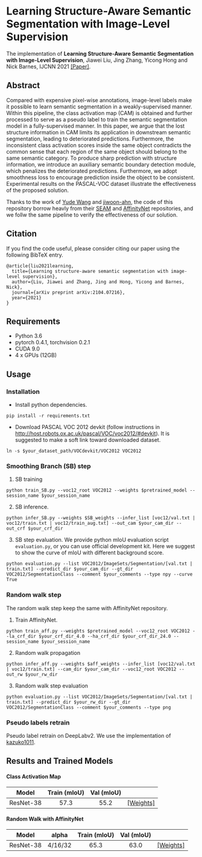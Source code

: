 # Learning Structure-Aware Semantic Segmentation with Image-Level Supervision
<!-- <p align="center"><img src="introduction_figure.png" alt="introduction_figure" width="90%"></p> -->

The implementation of **Learning Structure-Aware Semantic Segmentation with Image-Level Supervision**, Jiawei Liu, Jing Zhang, Yicong Hong and Nick Barnes, IJCNN 2021 [[Paper]](https://arxiv.org/abs/2104.07216).

## Abstract
Compared with expensive pixel-wise annotations, image-level labels make it possible to learn semantic segmentation in a weakly-supervised manner. Within this pipeline, the class activation map (CAM) is obtained and further processed to serve as a pseudo label to train the semantic segmentation model in a fully-supervised manner. In this paper, we argue that the lost structure information in CAM limits its application in downstream semantic segmentation, leading to deteriorated predictions. Furthermore, the inconsistent class activation scores inside the same object contradicts the common sense that each region of the same object should belong to the same semantic category. To produce sharp prediction with structure information, we introduce an auxiliary semantic boundary detection module, which penalizes the deteriorated predictions. Furthermore, we adopt smoothness loss to encourage prediction inside the object to be consistent. Experimental results on the PASCAL-VOC dataset illustrate the effectiveness of the proposed solution.

Thanks to the work of [Yude Wang](https://github.com/YudeWang) and [jiwoon-ahn](https://github.com/jiwoon-ahn), the code of this repository borrow heavly from their [SEAM](https://github.com/YudeWang/SEAM) and [AffinityNet](https://github.com/jiwoon-ahn/psa) repositories, and we follw the same pipeline to verify the effectiveness of our solution.

## Citation
If you find the code useful, please consider citing our paper using the following BibTeX entry.
```
@article{liu2021learning,
  title={Learning structure-aware semantic segmentation with image-level supervision},
  author={Liu, Jiawei and Zhang, Jing and Hong, Yicong and Barnes, Nick},
  journal={arXiv preprint arXiv:2104.07216},
  year={2021}
}
```

## Requirements
- Python 3.6
- pytorch 0.4.1, torchvision 0.2.1
- CUDA 9.0
- 4 x GPUs (12GB)

## Usage
### Installation
- Install python dependencies.
```
pip install -r requirements.txt
```
- Download PASCAL VOC 2012 devkit (follow instructions in http://host.robots.ox.ac.uk/pascal/VOC/voc2012/#devkit). It is suggested to make a soft link toward downloaded dataset.
```
ln -s $your_dataset_path/VOCdevkit/VOC2012 VOC2012
```


### Smoothing Branch (SB) step

1. SB training
```
python train_SB.py --voc12_root VOC2012 --weights $pretrained_model --session_name $your_session_name
```

2. SB inference. 
```
python infer_SB.py --weights $SB_weights --infer_list [voc12/val.txt | voc12/train.txt | voc12/train_aug.txt] --out_cam $your_cam_dir --out_crf $your_crf_dir
```

3. SB step evaluation. We provide python mIoU evaluation script `evaluation.py`, or you can use official development kit. Here we suggest to show the curve of mIoU with different background score.
```
python evaluation.py --list VOC2012/ImageSets/Segmentation/[val.txt | train.txt] --predict_dir $your_cam_dir --gt_dir VOC2012/SegmentationClass --comment $your_comments --type npy --curve True
```

### Random walk step
The random walk step keep the same with AffinityNet repository.
1. Train AffinityNet.
```
python train_aff.py --weights $pretrained_model --voc12_root VOC2012 --la_crf_dir $your_crf_dir_4.0 --ha_crf_dir $your_crf_dir_24.0 --session_name $your_session_name
```
2. Random walk propagation
```
python infer_aff.py --weights $aff_weights --infer_list [voc12/val.txt | voc12/train.txt] --cam_dir $your_cam_dir --voc12_root VOC2012 --out_rw $your_rw_dir
```
3. Random walk step evaluation
```
python evaluation.py --list VOC2012/ImageSets/Segmentation/[val.txt | train.txt] --predict_dir $your_rw_dir --gt_dir VOC2012/SegmentationClass --comment $your_comments --type png
```

### Pseudo labels retrain
Pseudo label retrain on DeepLabv2. We use the implementation of [kazuko1011](https://github.com/kazuto1011/deeplab-pytorch.git).


## Results and Trained Models
#### Class Activation Map

| Model         | Train (mIoU)    | Val (mIoU)    | |
| ------------- |:-------------:|:-----:|:-----:|
| ResNet-38     | 57.3 | 55.2 | [[Weights]](https://drive.google.com/file/d/1JCKkg-5m8UkR6-bp5D0v8cU-N9GRzuld/view?usp=sharing) |


#### Random Walk with AffinityNet

| Model         | alpha | Train (mIoU)    | Val (mIoU)    | |
| ------------- |:-----:|:---------------:|:-------------:|:-----:|
| ResNet-38     | 4/16/32 | 65.3 | 63.0 | [[Weights]](https://drive.google.com/file/d/13wApu9In3sCbNBDoAxrrnx9h42f3dJXB/view?usp=sharing) |
